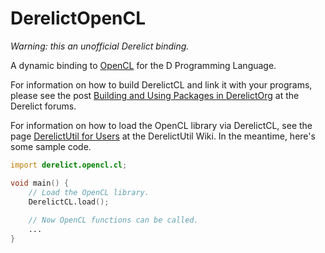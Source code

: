 DerelictOpenCL
==============

*Warning: this an unofficial Derelict binding.*

A dynamic binding to [OpenCL](http://www.khronos.org/opencl/) for the D Programming Language.

For information on how to build DerelictCL and link it with your programs, please see the post [Building and Using Packages in DerelictOrg](http://dblog.aldacron.net/forum/index.php?topic=841.0) at the Derelict forums.

For information on how to load the OpenCL library via DerelictCL, see the page [DerelictUtil for Users](https://github.com/DerelictOrg/DerelictUtil/wiki/DerelictUtil-for-Users) at the DerelictUtil Wiki. In the meantime, here's some sample code.

```D
import derelict.opencl.cl;

void main() {
    // Load the OpenCL library.
    DerelictCL.load();
    
    // Now OpenCL functions can be called.
    ...
}
```
